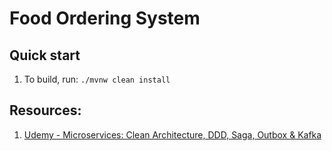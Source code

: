 # Food Ordering System

## Quick start
1. To build, run: `./mvnw clean install`

## Resources:
1. [Udemy - Microservices: Clean Architecture, DDD, Saga, Outbox & Kafka](https://udemy.com/course/microservices-clean-architecture-ddd-saga-outbox-kafka-kubernetes)
